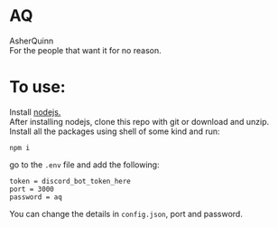 # AQ
AsherQuinn      
For the people that want it for no reason.

# To use:
Install [nodejs.](https://nodejs.org/en/download/)      
After installing nodejs, clone this repo with git or download and unzip.      
Install all the packages using shell of some kind and run:
```
npm i
```

go to the `.env` file and add the following:
```
token = discord_bot_token_here
port = 3000
password = aq
```

You can change the details in `config.json`, port and password.
